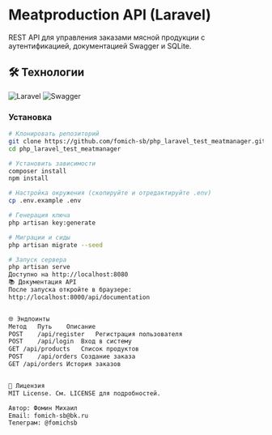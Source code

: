 # Meatproduction API (Laravel)

REST API для управления заказами мясной продукции с аутентификацией, документацией Swagger и SQLite.

## 🛠 Технологии

![Laravel](https://img.shields.io/badge/Laravel-FF2D20?style=for-the-badge&logo=laravel&logoColor=white)
![Swagger](https://img.shields.io/badge/Swagger-85EA2D?style=for-the-badge&logo=Swagger&logoColor=white)

### Установка
```bash
# Клонировать репозиторий
git clone https://github.com/fomich-sb/php_laravel_test_meatmanager.git
cd php_laravel_test_meatmanager

# Установить зависимости
composer install
npm install

# Настройка окружения (скопируйте и отредактируйте .env)
cp .env.example .env

# Генерация ключа
php artisan key:generate

# Миграции и сиды
php artisan migrate --seed

# Запуск сервера
php artisan serve
Доступно на http://localhost:8080
📚 Документация API
После запуска откройте в браузере:
http://localhost:8000/api/documentation


🌐 Эндпоинты
Метод	Путь	Описание
POST	/api/register	Регистрация пользователя
POST	/api/login	Вход в систему
GET	/api/products	Список продуктов
POST	/api/orders	Создание заказа
GET	/api/orders	История заказов


📄 Лицензия
MIT License. См. LICENSE для подробностей.

Автор: Фомин Михаил
Email: fomich-sb@bk.ru
Телеграм: @fomichsb
